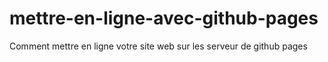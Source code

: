 # mettre-en-ligne-avec-github-pages
Comment mettre en ligne votre site web sur les serveur de github pages
